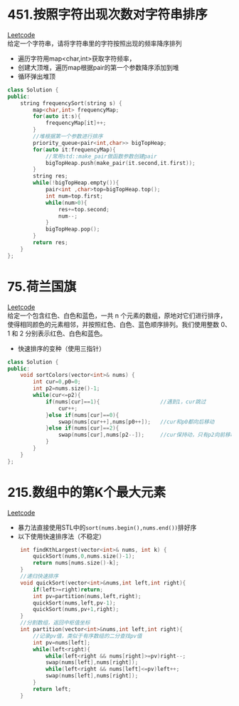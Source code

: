 
451.按照字符出现次数对字符串排序
========================
[Leetcode](https://leetcode-cn.com/problems/sort-characters-by-frequency/)  
给定一个字符串，请将字符串里的字符按照出现的频率降序排列
* 遍历字符用map<char,int>获取字符频率，
* 创建大顶堆，遍历map根据pair的第一个参数降序添加到堆
* 循环弹出堆顶
```cpp
class Solution {
public:
    string frequencySort(string s) {
        map<char,int> frequencyMap;
        for(auto it:s){
            frequencyMap[it]++;
        }
        //堆根据第一个参数进行排序
        priority_queue<pair<int,char>> bigTopHeap;
        for(auto it:frequencyMap){
            //常用std::make_pair做函数参数创建pair
            bigTopHeap.push(make_pair(it.second,it.first));
        }
        string res;
        while(!bigTopHeap.empty()){
            pair<int ,char>top=bigTopHeap.top();
            int num=top.first;
            while(num>0){
                res+=top.second;
                num--;
            }
            bigTopHeap.pop();
        }
        return res;
    }
};
```
75.荷兰国旗
=============
[Leetcode](https://leetcode-cn.com/problems/sort-colors/)    
给定一个包含红色、白色和蓝色，一共 n 个元素的数组，原地对它们进行排序，使得相同颜色的元素相邻，并按照红色、白色、蓝色顺序排列。我们使用整数 0、 1 和 2 分别表示红色、白色和蓝色。
* 快速排序的变种（使用三指针）
```cpp
class Solution {
public:
    void sortColors(vector<int>& nums) {
        int cur=0,p0=0;
        int p2=nums.size()-1;
        while(cur<=p2){
            if(nums[cur]==1){                   //遇到1，cur跳过
                cur++;
            }else if(nums[cur]==0){
                swap(nums[cur++],nums[p0++]);   //cur和p0都向后移动
            }else if(nums[cur]==2){
                swap(nums[cur],nums[p2--]);     //cur保持动，只有p2向前移动
            }
        }
    }
};
```
215.数组中的第K个最大元素
===========================
[Leetcode](https://leetcode-cn.com/problems/kth-largest-element-in-an-array/)  
* 暴力法直接使用STL中的`sort(nums.begin(),nums.end())`排好序
* 以下使用快速排序法（不稳定）
```cpp
    int findKthLargest(vector<int>& nums, int k) {
        quickSort(nums,0,nums.size()-1);
        return nums[nums.size()-k];
    }
    //递归快速排序
    void quickSort(vector<int>&nums,int left,int right){
        if(left>=right)return;
        int pv=partition(nums,left,right);
        quickSort(nums,left,pv-1);
        quickSort(nums,pv+1,right);
    }
    //分割数组，返回中枢值坐标
    int partition(vector<int>&nums,int left,int right){
        //记录pv值，类似于有序数组的二分查找pv值
        int pv=nums[left];
        while(left<right){
            while(left<right && nums[right]>=pv)right--;
            swap(nums[left],nums[right]);
            while(left<right && nums[left]<=pv)left++;
            swap(nums[left],nums[right]);
        }
        return left;
    }
```
